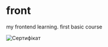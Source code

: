 # front
my frontend learning. first basic course

![Сертифікат](https://github.com/Webbb3/front/raw/main/sertificate/image.png)